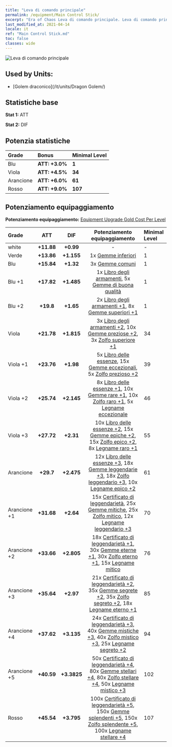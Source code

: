 ```yaml
---
title: "Leva di comando principale"
permalink: /equipment/Main Control Stick/
excerpt: "Era of Chaos Leva di comando principale. Leva di comando principale"
last_modified_at: 2021-04-14
locale: it
ref: "Main Control Stick.md"
toc: false
classes: wide
---
```


  ![Leva di comando principale](/images/e/e_6093.png)

## Used by Units:

* [Golem draconico](/it/units/Dragon Golem/) 


## Statistiche base
 **Stat 1:** ATT

 **Stat 2:** DIF

## Potenzia statistiche

  |     Grade    |   Bonus | Minimal Level | 
  |:-------------|:--------|:--------------| 
  | Blu | **ATT: +3.0%** | **1** | 
  | Viola | **ATT: +4.5%** | **34** | 
  | Arancione | **ATT: +6.0%** | **61** | 
  | Rosso | **ATT: +9.0%** | **107** | 


## Potenziamento equipaggiamento
 **Potenziamento equipaggiamento:** [Equipment Upgrade Gold Cost Per Level](/equipment/EquipmentUpgradeCostPerLevel/) 

  |          Grade      | ATT | DIF | Potenziamento equipaggiamento | Minimal Level |
  |:--------------------|:---------:|:---------:|:----------------:|:--------------|
  | white | **+11.88** | **+0.99** | - | - |
  | Verde | **+13.86** | **+1.155** | 1x [Gemme inferiori](/it/Items/mat_4/) | 1 |
  | Blu | **+15.84** | **+1.32** | 3x [Gemme comuni](/it/Items/mat_10/) | 1 |
  | Blu +1 | **+17.82** | **+1.485** | 1x [Libro degli armamenti](/it/Items/mat_18/), 5x [Gemme di buona qualità](/it/Items/mat_16/) | 1 |
  | Blu +2 | **+19.8** | **+1.65** | 2x [Libro degli armamenti +1](/it/Items/mat_25/), 8x [Gemme superiori +1](/it/Items/mat_23/) | 1 |
  | Viola | **+21.78** | **+1.815** | 3x [Libro degli armamenti +2](/it/Items/mat_32/), 10x [Gemme preziose +2](/it/Items/mat_30/), 3x [Zolfo superiore +1](/it/Items/mat_22/) | 34 |
  | Viola +1 | **+23.76** | **+1.98** | 5x [Libro delle essenze](/it/Items/mat_39/), 15x [Gemme eccezionali](/it/Items/mat_37/), 5x [Zolfo prezioso +2](/it/Items/mat_29/) | 39 |
  | Viola +2 | **+25.74** | **+2.145** | 8x [Libro delle essenze +1](/it/Items/mat_46/), 10x [Gemme rare +1](/it/Items/mat_44/), 10x [Zolfo raro +1](/it/Items/mat_43/), 5x [Legname eccezionale](/it/Items/mat_34/) | 46 |
  | Viola +3 | **+27.72** | **+2.31** | 10x [Libro delle essenze +2](/it/Items/mat_53/), 15x [Gemme epiche +2](/it/Items/mat_51/), 15x [Zolfo epico +2](/it/Items/mat_50/), 8x [Legname raro +1](/it/Items/mat_41/) | 55 |
  | Arancione | **+29.7** | **+2.475** | 12x [Libro delle essenze +3](/it/Items/mat_60/), 18x [Gemme leggendarie +3](/it/Items/mat_58/), 18x [Zolfo leggendario +3](/it/Items/mat_57/), 10x [Legname epico +2](/it/Items/mat_48/) | 61 |
  | Arancione +1 | **+31.68** | **+2.64** | 15x [Certificato di leggendarietà](/it/Items/mat_67/), 25x [Gemme mitiche](/it/Items/mat_65/), 25x [Zolfo mitico](/it/Items/mat_64/), 12x [Legname leggendario +3](/it/Items/mat_55/) | 70 |
  | Arancione +2 | **+33.66** | **+2.805** | 18x [Certificato di leggendarietà +1](/it/Items/mat_74/), 30x [Gemme eterne +1](/it/Items/mat_72/), 30x [Zolfo eterno +1](/it/Items/mat_71/), 15x [Legname mitico](/it/Items/mat_62/) | 76 |
  | Arancione +3 | **+35.64** | **+2.97** | 21x [Certificato di leggendarietà +2](/it/Items/mat_81/), 35x [Gemme segrete +2](/it/Items/mat_79/), 35x [Zolfo segreto +2](/it/Items/mat_78/), 18x [Legname eterno +1](/it/Items/mat_69/) | 85 |
  | Arancione +4 | **+37.62** | **+3.135** | 24x [Certificato di leggendarietà +3](/it/Items/mat_88/), 40x [Gemme mistiche +3](/it/Items/mat_86/), 40x [Zolfo mistico +3](/it/Items/mat_85/), 25x [Legname segreto +2](/it/Items/mat_76/) | 94 |
  | Arancione +5 | **+40.59** | **+3.3825** | 50x [Certificato di leggendarietà +4](/it/Items/mat_95/), 80x [Gemme stellari +4](/it/Items/mat_93/), 80x [Zolfo stellare +4](/it/Items/mat_92/), 50x [Legname mistico +3](/it/Items/mat_83/) | 102 |
  | Rosso | **+45.54** | **+3.795** | 100x [Certificato di leggendarietà +5](/it/Items/mat_102/), 150x [Gemme splendenti +5](/it/Items/mat_100/), 150x [Zolfo splendente +5](/it/Items/mat_99/), 100x [Legname stellare +4](/it/Items/mat_90/) | 107 |

